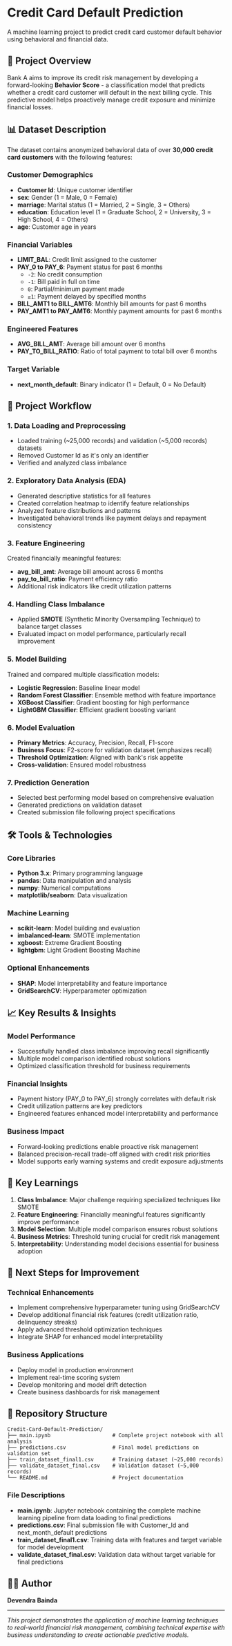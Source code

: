 # Credit Card Default Prediction

A machine learning project to predict credit card customer default behavior using behavioral and financial data. 

## 🎯 Project Overview

Bank A aims to improve its credit risk management by developing a forward-looking **Behavior Score** - a classification model that predicts whether a credit card customer will default in the next billing cycle. This predictive model helps proactively manage credit exposure and minimize financial losses.

## 📊 Dataset Description

The dataset contains anonymized behavioral data of over **30,000 credit card customers** with the following features:

### Customer Demographics
- **Customer Id**: Unique customer identifier
- **sex**: Gender (1 = Male, 0 = Female)
- **marriage**: Marital status (1 = Married, 2 = Single, 3 = Others)
- **education**: Education level (1 = Graduate School, 2 = University, 3 = High School, 4 = Others)
- **age**: Customer age in years

### Financial Variables
- **LIMIT_BAL**: Credit limit assigned to the customer
- **PAY_0 to PAY_6**: Payment status for past 6 months
  - `-2`: No credit consumption
  - `-1`: Bill paid in full on time
  - `0`: Partial/minimum payment made
  - `≥1`: Payment delayed by specified months
- **BILL_AMT1 to BILL_AMT6**: Monthly bill amounts for past 6 months
- **PAY_AMT1 to PAY_AMT6**: Monthly payment amounts for past 6 months

### Engineered Features
- **AVG_BILL_AMT**: Average bill amount over 6 months
- **PAY_TO_BILL_RATIO**: Ratio of total payment to total bill over 6 months

### Target Variable
- **next_month_default**: Binary indicator (1 = Default, 0 = No Default)

## 🔄 Project Workflow

### 1. Data Loading and Preprocessing
- Loaded training (~25,000 records) and validation (~5,000 records) datasets
- Removed Customer Id as it's only an identifier
- Verified and analyzed class imbalance

### 2. Exploratory Data Analysis (EDA)
- Generated descriptive statistics for all features
- Created correlation heatmap to identify feature relationships
- Analyzed feature distributions and patterns
- Investigated behavioral trends like payment delays and repayment consistency

### 3. Feature Engineering
Created financially meaningful features:
- **avg_bill_amt**: Average bill amount across 6 months
- **pay_to_bill_ratio**: Payment efficiency ratio
- Additional risk indicators like credit utilization patterns

### 4. Handling Class Imbalance
- Applied **SMOTE** (Synthetic Minority Oversampling Technique) to balance target classes
- Evaluated impact on model performance, particularly recall improvement

### 5. Model Building
Trained and compared multiple classification models:
- **Logistic Regression**: Baseline linear model
- **Random Forest Classifier**: Ensemble method with feature importance
- **XGBoost Classifier**: Gradient boosting for high performance
- **LightGBM Classifier**: Efficient gradient boosting variant

### 6. Model Evaluation
- **Primary Metrics**: Accuracy, Precision, Recall, F1-score
- **Business Focus**: F2-score for validation dataset (emphasizes recall)
- **Threshold Optimization**: Aligned with bank's risk appetite
- **Cross-validation**: Ensured model robustness

### 7. Prediction Generation
- Selected best performing model based on comprehensive evaluation
- Generated predictions on validation dataset
- Created submission file following project specifications

## 🛠️ Tools & Technologies

### Core Libraries
- **Python 3.x**: Primary programming language
- **pandas**: Data manipulation and analysis
- **numpy**: Numerical computations
- **matplotlib/seaborn**: Data visualization

### Machine Learning
- **scikit-learn**: Model building and evaluation
- **imbalanced-learn**: SMOTE implementation
- **xgboost**: Extreme Gradient Boosting
- **lightgbm**: Light Gradient Boosting Machine

### Optional Enhancements
- **SHAP**: Model interpretability and feature importance
- **GridSearchCV**: Hyperparameter optimization

## 📈 Key Results & Insights

### Model Performance
- Successfully handled class imbalance improving recall significantly
- Multiple model comparison identified robust solutions
- Optimized classification threshold for business requirements

### Financial Insights
- Payment history (PAY_0 to PAY_6) strongly correlates with default risk
- Credit utilization patterns are key predictors
- Engineered features enhanced model interpretability and performance

### Business Impact
- Forward-looking predictions enable proactive risk management
- Balanced precision-recall trade-off aligned with credit risk priorities
- Model supports early warning systems and credit exposure adjustments

## 🎯 Key Learnings

1. **Class Imbalance**: Major challenge requiring specialized techniques like SMOTE
2. **Feature Engineering**: Financially meaningful features significantly improve performance
3. **Model Selection**: Multiple model comparison ensures robust solutions
4. **Business Metrics**: Threshold tuning crucial for credit risk management
5. **Interpretability**: Understanding model decisions essential for business adoption

## 🚀 Next Steps for Improvement

### Technical Enhancements
- Implement comprehensive hyperparameter tuning using GridSearchCV
- Develop additional financial risk features (credit utilization ratio, delinquency streaks)
- Apply advanced threshold optimization techniques
- Integrate SHAP for enhanced model interpretability

### Business Applications
- Deploy model in production environment
- Implement real-time scoring system
- Develop monitoring and model drift detection
- Create business dashboards for risk management

## 📁 Repository Structure

```
Credit-Card-Default-Prediction/
├── main.ipynb                    # Complete project notebook with all analysis
├── predictions.csv               # Final model predictions on validation set
├── train_dataset_final1.csv      # Training dataset (~25,000 records)
├── validate_dataset_final.csv    # Validation dataset (~5,000 records)
└── README.md                     # Project documentation
```

### File Descriptions
- **main.ipynb**: Jupyter notebook containing the complete machine learning pipeline from data loading to final predictions
- **predictions.csv**: Final submission file with Customer_Id and next_month_default predictions
- **train_dataset_final1.csv**: Training data with features and target variable for model development
- **validate_dataset_final.csv**: Validation data without target variable for final predictions

## 👨‍💻 Author

**Devendra Bainda**

---

*This project demonstrates the application of machine learning techniques to real-world financial risk management, combining technical expertise with business understanding to create actionable predictive models.*
